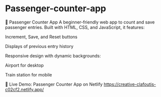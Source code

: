# Passenger-counter-app
🚦 Passenger Counter App
A beginner-friendly web app to count and save passenger entries. Built with HTML, CSS, and JavaScript, it features:

Increment, Save, and Reset buttons

Displays of previous entry history

Responsive design with dynamic backgrounds:

Airport for desktop

Train station for mobile

🔗 Live Demo: Passenger Counter App on Netlify
https://creative-clafoutis-c02cf2.netlify.app/
